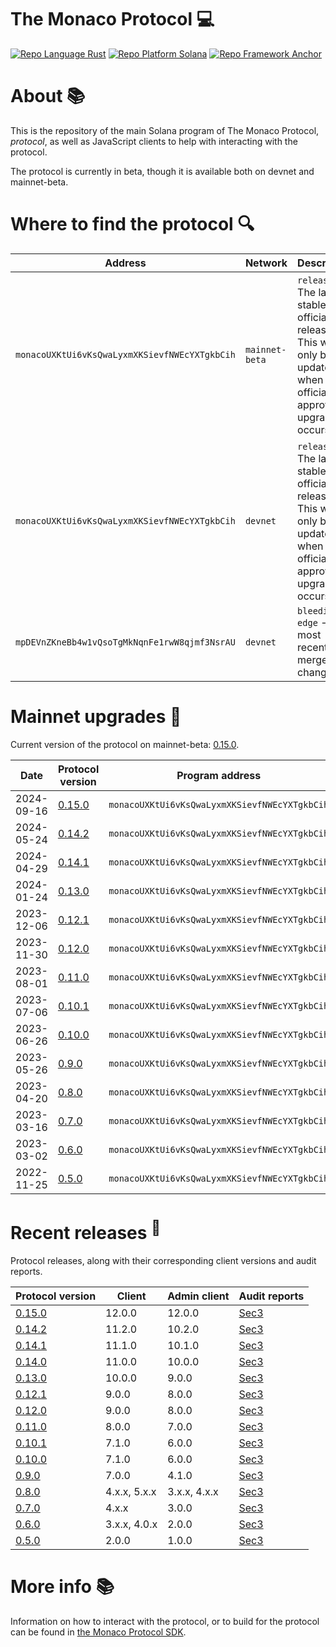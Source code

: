# The Monaco Protocol :computer:

<a href="https://doc.rust-lang.org/std/"><img alt="Repo Language Rust"  src="http://img.shields.io/badge/language-rust-orange"></a>
<a href="https://docs.solana.com/developing/programming-model/overview"><img alt="Repo Platform Solana"  src="http://img.shields.io/badge/platform-solana-blue"></a>
<a href="https://github.com/coral-xyz/anchor"><img alt="Repo Framework Anchor"  src="http://img.shields.io/badge/framework-anchor-9cf"></a><br/>

# About :books:

This is the repository of the main Solana program of The Monaco Protocol, _protocol_, as well as JavaScript clients to help with interacting with the protocol.

The protocol is currently in beta, though it is available both on devnet and mainnet-beta.

# Where to find the protocol :mag:

| Address                                       | Network        | Description                                                                                                         |
|-----------------------------------------------|----------------|---------------------------------------------------------------------------------------------------------------------|
| `monacoUXKtUi6vKsQwaLyxmXKSievfNWEcYXTgkbCih` | `mainnet-beta` | `release` - The latest stable official release. This will only be updated when an official approved upgrade occurs. |
| `monacoUXKtUi6vKsQwaLyxmXKSievfNWEcYXTgkbCih` | `devnet`       | `release` - The latest stable official release. This will only be updated when an official approved upgrade occurs. |
| `mpDEVnZKneBb4w1vQsoTgMkNqnFe1rwW8qjmf3NsrAU` | `devnet`       | `bleeding-edge` - The most recently merged changes.                                                                 |

# Mainnet upgrades :satellite:

Current version of the protocol on mainnet-beta: [0.15.0](https://github.com/MonacoProtocol/protocol/releases/tag/v0.15.0).

| Date       | Protocol version                                                          | Program address                               |
|------------|---------------------------------------------------------------------------|-----------------------------------------------|
| 2024-09-16 | [0.15.0](https://github.com/MonacoProtocol/protocol/releases/tag/v0.15.0) | `monacoUXKtUi6vKsQwaLyxmXKSievfNWEcYXTgkbCih` |
| 2024-05-24 | [0.14.2](https://github.com/MonacoProtocol/protocol/releases/tag/v0.14.2) | `monacoUXKtUi6vKsQwaLyxmXKSievfNWEcYXTgkbCih` |
| 2024-04-29 | [0.14.1](https://github.com/MonacoProtocol/protocol/releases/tag/v0.14.1) | `monacoUXKtUi6vKsQwaLyxmXKSievfNWEcYXTgkbCih` |
| 2024-01-24 | [0.13.0](https://github.com/MonacoProtocol/protocol/releases/tag/v0.13.0) | `monacoUXKtUi6vKsQwaLyxmXKSievfNWEcYXTgkbCih` |
| 2023-12-06 | [0.12.1](https://github.com/MonacoProtocol/protocol/releases/tag/v0.12.1) | `monacoUXKtUi6vKsQwaLyxmXKSievfNWEcYXTgkbCih` |
| 2023-11-30 | [0.12.0](https://github.com/MonacoProtocol/protocol/releases/tag/v0.12.0) | `monacoUXKtUi6vKsQwaLyxmXKSievfNWEcYXTgkbCih` |
| 2023-08-01 | [0.11.0](https://github.com/MonacoProtocol/protocol/releases/tag/v0.11.0) | `monacoUXKtUi6vKsQwaLyxmXKSievfNWEcYXTgkbCih` |
| 2023-07-06 | [0.10.1](https://github.com/MonacoProtocol/protocol/releases/tag/v0.10.1) | `monacoUXKtUi6vKsQwaLyxmXKSievfNWEcYXTgkbCih` |
| 2023-06-26 | [0.10.0](https://github.com/MonacoProtocol/protocol/releases/tag/v0.10.0) | `monacoUXKtUi6vKsQwaLyxmXKSievfNWEcYXTgkbCih` |
| 2023-05-26 | [0.9.0](https://github.com/MonacoProtocol/protocol/releases/tag/v0.9.0)   | `monacoUXKtUi6vKsQwaLyxmXKSievfNWEcYXTgkbCih` |
| 2023-04-20 | [0.8.0](https://github.com/MonacoProtocol/protocol/releases/tag/v0.8.0)   | `monacoUXKtUi6vKsQwaLyxmXKSievfNWEcYXTgkbCih` |
| 2023-03-16 | [0.7.0](https://github.com/MonacoProtocol/protocol/releases/tag/v0.7.0)   | `monacoUXKtUi6vKsQwaLyxmXKSievfNWEcYXTgkbCih` |
| 2023-03-02 | [0.6.0](https://github.com/MonacoProtocol/protocol/releases/tag/v0.6.0)   | `monacoUXKtUi6vKsQwaLyxmXKSievfNWEcYXTgkbCih` |
| 2022-11-25 | [0.5.0](https://github.com/MonacoProtocol/protocol/releases/tag/v0.5.0)   | `monacoUXKtUi6vKsQwaLyxmXKSievfNWEcYXTgkbCih` |

# Recent releases <sup>:rocket:</sup>

Protocol releases, along with their corresponding client versions and audit reports.

| Protocol version                                                          | Client       | Admin client | Audit reports                                                                      |
|---------------------------------------------------------------------------|--------------|--------------|------------------------------------------------------------------------------------|
| [0.15.0](https://github.com/MonacoProtocol/protocol/releases/tag/v0.15.0) | 12.0.0       | 12.0.0       | [Sec3](https://github.com/MonacoProtocol/protocol/tree/main/audit/sec3/0.15.0.pdf) |
| [0.14.2](https://github.com/MonacoProtocol/protocol/releases/tag/v0.14.2) | 11.2.0       | 10.2.0       | [Sec3](https://github.com/MonacoProtocol/protocol/tree/main/audit/sec3/0.14.2.pdf) |
| [0.14.1](https://github.com/MonacoProtocol/protocol/releases/tag/v0.14.1) | 11.1.0       | 10.1.0       | [Sec3](https://github.com/MonacoProtocol/protocol/tree/main/audit/sec3/0.14.1.pdf) |
| [0.14.0](https://github.com/MonacoProtocol/protocol/releases/tag/v0.14.0) | 11.0.0       | 10.0.0       | [Sec3](https://github.com/MonacoProtocol/protocol/tree/main/audit/sec3/0.14.0.pdf) |
| [0.13.0](https://github.com/MonacoProtocol/protocol/releases/tag/v0.13.0) | 10.0.0       | 9.0.0        | [Sec3](https://github.com/MonacoProtocol/protocol/tree/main/audit/sec3/0.13.0.pdf) |
| [0.12.1](https://github.com/MonacoProtocol/protocol/releases/tag/v0.12.1) | 9.0.0        | 8.0.0        | [Sec3](https://github.com/MonacoProtocol/protocol/tree/main/audit/sec3/0.12.1.pdf) |
| [0.12.0](https://github.com/MonacoProtocol/protocol/releases/tag/v0.12.0) | 9.0.0        | 8.0.0        | [Sec3](https://github.com/MonacoProtocol/protocol/tree/main/audit/sec3/0.12.0.pdf) |
| [0.11.0](https://github.com/MonacoProtocol/protocol/releases/tag/v0.11.0) | 8.0.0        | 7.0.0        | [Sec3](https://github.com/MonacoProtocol/protocol/tree/main/audit/sec3/0.11.0.pdf) |
| [0.10.1](https://github.com/MonacoProtocol/protocol/releases/tag/v0.10.1) | 7.1.0        | 6.0.0        | [Sec3](https://github.com/MonacoProtocol/protocol/tree/main/audit/sec3/0.10.1.pdf) |
| [0.10.0](https://github.com/MonacoProtocol/protocol/releases/tag/v0.10.0) | 7.1.0        | 6.0.0        | [Sec3](https://github.com/MonacoProtocol/protocol/tree/main/audit/sec3/0.10.0.pdf) |
| [0.9.0](https://github.com/MonacoProtocol/protocol/releases/tag/v0.9.0)   | 7.0.0        | 4.1.0        | [Sec3](https://github.com/MonacoProtocol/protocol/tree/main/audit/sec3/0.9.0.pdf)  |
| [0.8.0](https://github.com/MonacoProtocol/protocol/releases/tag/v0.8.0)   | 4.x.x, 5.x.x | 3.x.x, 4.x.x | [Sec3](https://github.com/MonacoProtocol/protocol/tree/main/audit/sec3/0.8.0.pdf)  |
| [0.7.0](https://github.com/MonacoProtocol/protocol/releases/tag/v0.7.0)   | 4.x.x        | 3.0.0        | [Sec3](https://github.com/MonacoProtocol/protocol/tree/main/audit/sec3/0.7.0.pdf)  |
| [0.6.0](https://github.com/MonacoProtocol/protocol/releases/tag/v0.6.0)   | 3.x.x, 4.0.x | 2.0.0        | [Sec3](https://github.com/MonacoProtocol/protocol/tree/main/audit/sec3/0.6.0.pdf)  |
| [0.5.0](https://github.com/MonacoProtocol/protocol/releases/tag/v0.5.0)   | 2.0.0        | 1.0.0        | [Sec3](https://github.com/MonacoProtocol/protocol/tree/main/audit/sec3/0.5.0.pdf)  |

# More info :books:

Information on how to interact with the protocol, or to build for the protocol can be found in [the Monaco Protocol SDK](https://github.com/MonacoProtocol/sdk).
